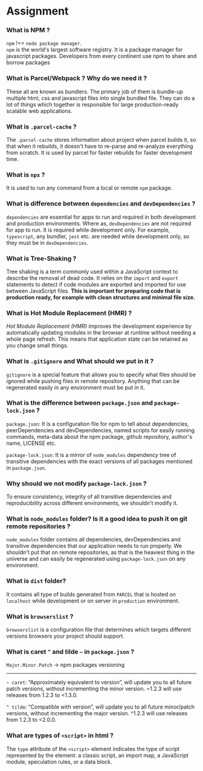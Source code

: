 # Assignment

### What is NPM ?

`npm` !== `node package manager`. <br />
`npm` is the world's largest software registry. It is a package manager for javascript packages. Developers from every continent use npm to share and borrow packages

### What is Parcel/Webpack ? Why do we need it ?

These all are known as bundlers. The primary job of them is bundle-up multiple html, css and javascript files into single bundled file. They can do a lot of things which together is responsible for large production-ready scalable web applications.

### What is `.parcel-cache` ?

The `.parcel-cache` stores information about project when parcel builds it, so that when it rebuilds, it doesn't have to re-parse and re-analyze everything from scratch. It is used by parcel for faster rebuilds for faster development time.

### What is `npx` ?

It is used to run any command from a local or remote `npm` package.

### What is difference between `dependencies` and `devDependencies` ?

`dependencies` are essential for apps to run and required in both development and production environments. Where as, `devDependencies` are not required for app to run. It is required while development only. For example, `typescript`, any bundler, `jest` etc. are needed while development only, so they must be in `devDependencies`.

### What is Tree-Shaking ?

Tree shaking is a term commonly used within a JavaScript context to describe the removal of dead code. It relies on the `import` and `export` statements to detect if code modules are exported and imported for use between JavaScript files. **This is important for preparing code that is production ready, for example with clean structures and minimal file size.**

### What is Hot Module Replacement (HMR) ?

_Hot Module Replacement (HMR)_ improves the development experience by automatically updating modules in the browser at runtime without needing a whole page refresh. This means that application state can be retained as you change small things.

### What is `.gitignore` and What should we put in it ?

`gitignore` is a special feature that allows you to specify what files should be ignored while pushing files in remote repository. Anything that can be regenerated easily in any environment must be put in it.

### What is the difference between `package.json` and `package-lock.json` ?

`package.json`: It is a configuration file for npm to tell about dependencies, peerDependencies and devDependencies, named scripts for easily running commands, meta-data about the npm package, github repository, author's name, LICENSE etc.

`package-lock.json`: It is a mirror of `node_modules` dependency tree of transitive dependencies with the exact versions of all packages mentioned in `package.json`.

### Why should we not modify `package-lock.json` ?

To ensure consistency, integrity of all transitive dependencies and reproducibility across different environments, we shouldn't modify it.

### What is `node_modules` folder? Is it a good idea to push it on git remote repositories ?

`node_modules` folder contains all dependencies, devDependencies and transitive dependencies that our application needs to run properly. We shouldn't put that on remote repositories, as that is the heaviest thing in the universe and can easily be regenerated using `package-lock.json` on any environment.

### What is `dist` folder?

It contains all type of builds generated from `PARCEL` that is hosted on `localhost` while development or on server in `production` environment.

### What is `browserslist` ?

`browserslist` is a configuration file that determines which targets different versions browsers your project should support.

### What is caret `^` and tilde `~` in `package.json` ?

`Major.Minor.Patch` -> npm packages versioning <hr />
`~ caret`: “Approximately equivalent to version”, will update you to all future patch versions, without incrementing the minor version. ~1.2.3 will use releases from 1.2.3 to <1.3.0.

`^ tilde`: “Compatible with version”, will update you to all future minor/patch versions, without incrementing the major version. ^1.2.3 will use releases from 1.2.3 to <2.0.0.

### What are types of `<script>` in html ?

The `type` attribute of the `<script>` element indicates the type of script represented by the element: a classic script, an import map, a JavaScript module, speculation rules, or a data block.
